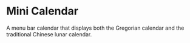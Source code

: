 # Mini Calendar

A menu bar calendar that displays both the Gregorian calendar and the traditional Chinese lunar calendar.
